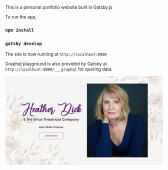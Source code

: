 This is a personal portfolio website built in Gatsby.js

To run the app,

### `npm install`
### `gatsby develop`

The site is now running at `http://localhost:8000`

Graphql playground is also provided by Gatsby at `http://localhost:8000/___graphql` for quering data.

![Screenshot](./static/twitter-card.png)